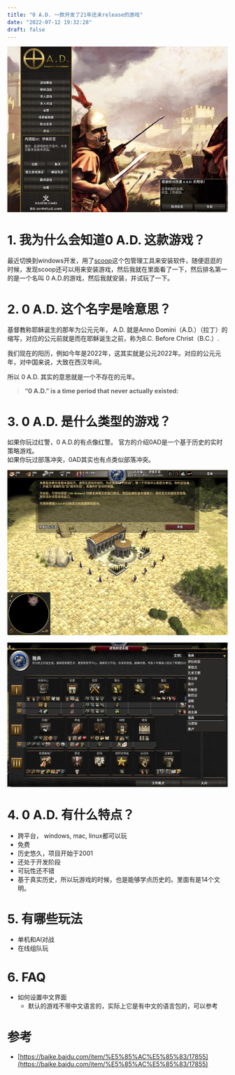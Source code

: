```yaml
---
title: "0 A.D. 一款开发了21年还未release的游戏"
date: "2022-07-12 19:32:28"
draft: false
---
```


![](2022-10-29-19-55-32.png)

# 1. 我为什么会知道0 A.D. 这款游戏？
最近切换到windows开发，用了[scoop](https://scoop.sh/#/)这个包管理工具来安装软件，随便逛逛的时候，发现scoop还可以用来安装游戏，然后我就在里面看了一下，然后排名第一的是一个名叫 0 A.D.的游戏，然后我就安装，并试玩了一下。


# 2. 0 A.D. 这个名字是啥意思？
基督教称耶稣诞生的那年为公元元年， A.D. 就是Anno Domini（A.D.）（拉丁）的缩写，对应的公元前就是而在耶稣诞生之前，称为B.C. Before Christ（B.C.）.

我们现在的阳历，例如今年是2022年，这其实就是公元2022年。对应的公元元年，对中国来说，大致在西汉年间。

所以 0 A.D. 其实的意思就是一个不存在的元年。 

> **“0 A.D.” is a time period that never actually existed:**



# 3. 0 A.D. 是什么类型的游戏？

如果你玩过红警，0 A.D.的有点像红警。 官方的介绍0AD是一个基于历史的实时策略游戏。 <br />如果你玩过部落冲突，0AD其实也有点类似部落冲突。

![](2022-10-29-19-55-45.png)

![](2022-10-29-19-55-52.png)
# 4. 0 A.D.  有什么特点？

- 跨平台， windows, mac, linux都可以玩
- 免费
- 历史悠久，项目开始于2001
- 还处于开发阶段
- 可玩性还不错
- 基于真实历史，所以玩游戏的时候，也是能够学点历史的。里面有是14个文明。


# 5. 有哪些玩法

- 单机和AI对战
- 在线组队玩


# 6. FAQ

- 如何设置中文界面
   - 默认的游戏不带中文语言的，实际上它是有中文的语言包的，可以参考 

# 参考

- [https://baike.baidu.com/item/%E5%85%AC%E5%85%83/17855](https://baike.baidu.com/item/%E5%85%AC%E5%85%83/17855)




